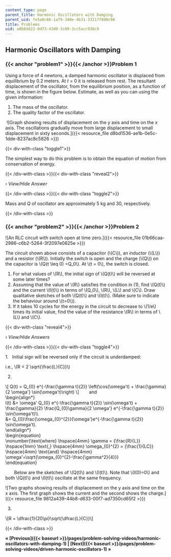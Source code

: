 ```yaml
---
content_type: page
parent_title: Harmonic Oscillators with Damping
parent_uid: fe5a0c66-1af9-340e-4b31-33217f890c98
title: Problems
uid: a8b8dd22-0d73-43d0-3c09-3cc5acc938c9
---
```


Harmonic Oscillators with Damping
---------------------------------

### {{< anchor "problem1" >}}{{< /anchor >}}Problem 1

Using a force of 4 newtons, a damped harmonic oscillator is displaced from equilibrium by 0.2 meters. At _t_ = 0 it is released from rest. The resultant displacement of the oscillator, from the equilibrium position, as a function of time, is shown in the figure below. Estimate, as well as you can using the given information:

1.  The mass of the oscillator.
2.  The quality factor of the oscillator.

 ![Graph showing results of displacement on the y axis and time on the x axis. The oscillations gradually move from large displacement to small displacement in sixty seconds.]({{< resource_file d8bd1536-ae1b-0e5c-1dde-8237ac8c5826 >}})

{{< div-with-class "toggle1">}}

The simplest way to do this problem is to obtain the equation of motion from conservation of energy.

{{< /div-with-class >}}{{< div-with-class "reveal2">}}

› _View/Hide Answer_

{{< /div-with-class >}}{{< div-with-class "toggle2">}}

Mass and _Q_ of oscillator are approximately 5 kg and 30, respectively.

{{< /div-with-class >}}

### {{< anchor "problem2" >}}{{< /anchor >}}Problem 2

![An RLC circuit with switch open at time zero.]({{< resource_file 01b66caa-2986-c6b2-5264-3f2097e0625e >}}) 

The circuit shown above consists of a capacitor (\\(C\\)), an inductor (\\(L\\)) and a resistor (\\(R\\)). Initially the switch is open and the charge (\\(Q\\)) on the capacitor is \\(Q(t \\leq 0) =Q\_0\\). At \\(t = 0\\), the switch is closed.

1.  For what values of \\(R\\), the initial sign of \\(Q(t)\\) will be reversed at some later times?
2.  Assuming that the value of \\(R\\) satisfies the condition in (1), find \\(Q(t)\\) and the current \\(I(t)\\) in terms of \\(Q\_0\\), \\(R\\), \\(L\\) and \\(C\\). Draw qualitative sketches of both \\(Q(t)\\) and \\(I(t)\\). (Make sure to indicate the behaviour around \\(t=0\\)).
3.  If it takes 10 cycles for the energy in the circuit to decrease to \\(1/e\\) times its initial value, find the value of the resistance \\(R\\) in terms of \\(L\\) and \\(C\\).

{{< div-with-class "reveal4">}}

› _View/Hide Answers_

{{< /div-with-class >}}{{< div-with-class "toggle4">}}

1\.   Initial sign will be reversed only if the circuit is underdamped:

i.e., \\(R < 2 \\sqrt{\\frac{L}{C}}\\)

2.

\\\[ Q(t) = Q\_{0} e^{-\\frac{\\gamma t}{2}} \\left(\\cos(\\omega't) + \\frac{\\gamma}{2 \\omega'} \\sin(\\omega't)\\right) \\\]        and  
\\begin{align\*}  
I(t) &= \\omega' Q\_{0} e^{-\\frac{\\gamma t}{2}} \\sin(\\omega't) + \\frac{\\gamma}{2} \\frac{Q\_{0}\\gamma}{2 \\omega'} e^{-\\frac{\\gamma t}{2}} \\sin(\\omega't)\\\\  
&= Q\_{0}\\frac{\\omega\_{0}^{2}}{\\omega'}e^{-\\frac{\\gamma t}{2}} \\sin(\\omega't).  
\\end{align\*}  
\\begin{equation}  
\\nonumber{\\text{where} \\hspace{4mm} \\gamma = {\\frac{R}{L}} \\hspace{1mm} \\text{,} \\hspace{4mm} \\omega\_{0}^{2} = {\\frac{1}{LC}} \\hspace{4mm} \\text{and} \\hspace{4mm}  
\\omega'=\\sqrt{\\omega\_{0}^{2}-\\frac{\\gamma^2}{4}}}  
\\end{equation}  
  
       Below are the sketches of \\(Q(t)\\) and \\(I(t)\\). Note that \\(I(0)=0\\) and both \\(Q(t)\\) and \\(I(t)\\) oscillate at the same frequency.

![Two graphs showing results of displacement on the y axis and time on the x axis. The first graph shows the current and the second shows the charge.]({{< resource_file 9812a439-44b8-d633-00f7-ad7350cd65f2 >}})

3.

\\\[R = \\dfrac{1}{20\\pi}\\sqrt{\\dfrac{L}{C}}\\\]

{{< /div-with-class >}}

**« [Previous]({{< baseurl >}}/pages/problem-solving-videos/harmonic-oscillators-with-damping-1) | [Next]({{< baseurl >}}/pages/problem-solving-videos/driven-harmonic-oscillators-1) »**